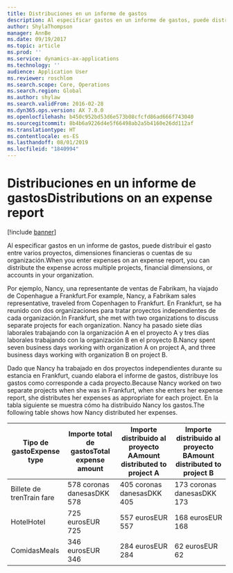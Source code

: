 ```yaml
---
title: Distribuciones en un informe de gastos
description: Al especificar gastos en un informe de gastos, puede distribuir el gasto entre varios proyectos, entidades jurídicas o cuentas de su organización.
author: ShylaThompson
manager: AnnBe
ms.date: 09/19/2017
ms.topic: article
ms.prod: ''
ms.service: dynamics-ax-applications
ms.technology: ''
audience: Application User
ms.reviewer: roschlom
ms.search.scope: Core, Operations
ms.search.region: Global
ms.author: shylaw
ms.search.validFrom: 2016-02-28
ms.dyn365.ops.version: AX 7.0.0
ms.openlocfilehash: b450c952bd53d6e573b08cfcfd86ad666f743040
ms.sourcegitcommit: 8b4b6a9226d4e5f66498ab2a5b4160e26dd112af
ms.translationtype: HT
ms.contentlocale: es-ES
ms.lasthandoff: 08/01/2019
ms.locfileid: "1840994"
---
```

# <a name="distributions-on-an-expense-report"></a><span data-ttu-id="072f9-103">Distribuciones en un informe de gastos</span><span class="sxs-lookup"><span data-stu-id="072f9-103">Distributions on an expense report</span></span>

[!include [banner](../includes/banner.md)]

<span data-ttu-id="072f9-104"> Al especificar gastos en un informe de gastos, puede distribuir el gasto entre varios proyectos, dimensiones financieras o cuentas de su organización.</span><span class="sxs-lookup"><span data-stu-id="072f9-104">When you enter expenses on an expense report, you can distribute the expense across multiple projects, financial dimensions, or accounts in your organization.</span></span>

<span data-ttu-id="072f9-105">Por ejemplo, Nancy, una representante de ventas de Fabrikam, ha viajado de Copenhague a Frankfurt.</span><span class="sxs-lookup"><span data-stu-id="072f9-105">For example, Nancy, a Fabrikam sales representative, traveled from Copenhagen to Frankfurt.</span></span> <span data-ttu-id="072f9-106">En Frankfurt, se ha reunido con dos organizaciones para tratar proyectos independientes de cada organización.</span><span class="sxs-lookup"><span data-stu-id="072f9-106">In Frankfurt, she met with two organizations to discuss separate projects for each organization.</span></span> <span data-ttu-id="072f9-107">Nancy ha pasado siete días laborales trabajando con la organización A en el proyecto A y tres días laborales trabajando con la organización B en el proyecto B.</span><span class="sxs-lookup"><span data-stu-id="072f9-107">Nancy spent seven business days working with organization A on project A, and three business days working with organization B on project B.</span></span>

<span data-ttu-id="072f9-108">Dado que Nancy ha trabajado en dos proyectos independientes durante su estancia en Frankfurt, cuando elabora el informe de gastos, distribuye los gastos como corresponde a cada proyecto.</span><span class="sxs-lookup"><span data-stu-id="072f9-108">Because Nancy worked on two separate projects when she was in Frankfurt, when she enters her expense report, she distributes her expenses as appropriate for each project.</span></span> <span data-ttu-id="072f9-109">En la tabla siguiente se muestra cómo ha distribuido Nancy los gastos.</span><span class="sxs-lookup"><span data-stu-id="072f9-109">The following table shows how Nancy distributed her expenses.</span></span>


| <span data-ttu-id="072f9-110">Tipo de gasto</span><span class="sxs-lookup"><span data-stu-id="072f9-110">Expense type</span></span> | <span data-ttu-id="072f9-111">Importe total de gastos</span><span class="sxs-lookup"><span data-stu-id="072f9-111">Total expense amount</span></span>|<span data-ttu-id="072f9-112">Importe distribuido al proyecto A</span><span class="sxs-lookup"><span data-stu-id="072f9-112">Amount distributed to project A</span></span>| <span data-ttu-id="072f9-113">Importe distribuido al proyecto B</span><span class="sxs-lookup"><span data-stu-id="072f9-113">Amount distributed to project B</span></span> |
|--------------|---------------------|-------------------------------|---------------------------------|
|<span data-ttu-id="072f9-114">Billete de tren</span><span class="sxs-lookup"><span data-stu-id="072f9-114">Train fare</span></span>   |<span data-ttu-id="072f9-115">578 coronas danesas</span><span class="sxs-lookup"><span data-stu-id="072f9-115">DKK 578</span></span>              |<span data-ttu-id="072f9-116">405 coronas danesas</span><span class="sxs-lookup"><span data-stu-id="072f9-116">DKK 405</span></span>                        |<span data-ttu-id="072f9-117">173 coronas danesas</span><span class="sxs-lookup"><span data-stu-id="072f9-117">DKK 173</span></span>                          |
|<span data-ttu-id="072f9-118">Hotel</span><span class="sxs-lookup"><span data-stu-id="072f9-118">Hotel</span></span>         |<span data-ttu-id="072f9-119">725 euros</span><span class="sxs-lookup"><span data-stu-id="072f9-119">EUR 725</span></span>              |<span data-ttu-id="072f9-120">557 euros</span><span class="sxs-lookup"><span data-stu-id="072f9-120">EUR 557</span></span>                        |<span data-ttu-id="072f9-121">168 euros</span><span class="sxs-lookup"><span data-stu-id="072f9-121">EUR 168</span></span>                          |
|<span data-ttu-id="072f9-122">Comidas</span><span class="sxs-lookup"><span data-stu-id="072f9-122">Meals</span></span>         |<span data-ttu-id="072f9-123">346 euros</span><span class="sxs-lookup"><span data-stu-id="072f9-123">EUR 346</span></span>              |<span data-ttu-id="072f9-124">284 euros</span><span class="sxs-lookup"><span data-stu-id="072f9-124">EUR 284</span></span>                        |<span data-ttu-id="072f9-125">62 euros</span><span class="sxs-lookup"><span data-stu-id="072f9-125">EUR 62</span></span>                           |

